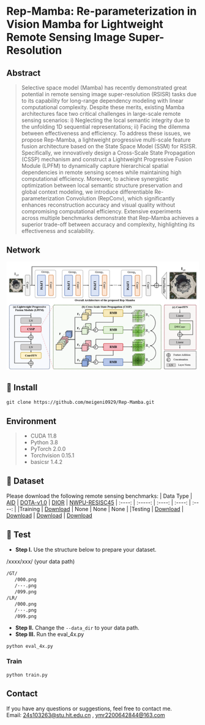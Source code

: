 # Rep-Mamba: Re-parameterization in Vision Mamba  for Lightweight Remote Sensing Image  Super-Resolution
## Abstract
> Selective space model (Mamba) has recently demonstrated great potential in remote sensing image super-resolution (RSISR) tasks due to its capability for long-range dependency modeling with linear computational complexity. Despite these merits, existing Mamba architectures face two critical challenges in large-scale remote sensing scenarios: i) Neglecting the local semantic integrity due to the unfolding 1D sequential representations; ii) Facing the dilemma between effectiveness and efficiency. To address these issues, we propose Rep-Mamba, a lightweight progressive multi-scale feature fusion architecture based on the State Space Model (SSM) for RSISR. Specifically, we innovatively design a Cross-Scale State Propagation (CSSP) mechanism and construct a Lightweight Progressive Fusion Module (LPFM) to dynamically capture hierarchical spatial dependencies in remote sensing scenes while maintaining high computational efficiency. Moreover, to achieve synergistic optimization between local semantic structure preservation and global context modeling, we introduce differentiable Re-parameterization Convolution (RepConv), which significantly enhances reconstruction accuracy and visual quality without compromising computational efficiency. Extensive experiments across multiple benchmarks demonstrate that Rep-Mamba achieves a superior trade-off between accuracy and complexity, highlighting its effectiveness and scalability.
## Network  
 ![image](/fig/network.png)
 
## 🧩 Install
```
git clone https://github.com/meigeni0929/Rep-Mamba.git
```

## Environment
 > * CUDA 11.8
 > * Python 3.8
 > * PyTorch 2.0.0
 > * Torchvision 0.15.1
 > * basicsr 1.4.2 

## 🎁 Dataset
Please download the following remote sensing benchmarks:
| Data Type | [AID](https://captain-whu.github.io/AID/) | [DOTA-v1.0](https://captain-whu.github.io/DOTA/dataset.html) | [DIOR](https://www.sciencedirect.com/science/article/pii/S0924271619302825) | [NWPU-RESISC45](https://ieeexplore.ieee.org/abstract/document/7891544)
| :----: | :-----: | :----: | :----: | :----: |
|Training | [Download](https://captain-whu.github.io/AID/) | None | None | None |
|Testing | [Download](https://captain-whu.github.io/AID/) | [Download](https://captain-whu.github.io/DOTA/dataset.html) | [Download](https://drive.google.com/drive/folders/1UdlgHk49iu6WpcJ5467iT-UqNPpx__CC) | [Download](https://onedrive.live.com/?authkey=%21AHHNaHIlzp%5FIXjs&id=5C5E061130630A68%21107&cid=5C5E061130630A68&parId=root&parQt=sharedby&o=OneUp)

## 🧩 Test
- **Step I.**  Use the structure below to prepare your dataset.

/xxxx/xxx/ (your data path)
```
/GT/ 
   /000.png  
   /···.png  
   /099.png  
/LR/ 
   /000.png  
   /···.png  
   /099.png  
```
- **Step II.**  Change the `--data_dir` to your data path.
- **Step III.**  Run the eval_4x.py
```
python eval_4x.py
```

### Train
```
python train.py
```




## Contact
If you have any questions or suggestions, feel free to contact me.  
Email: 24s103263@stu.hit.edu.cn , ymr2200642844@163.com

